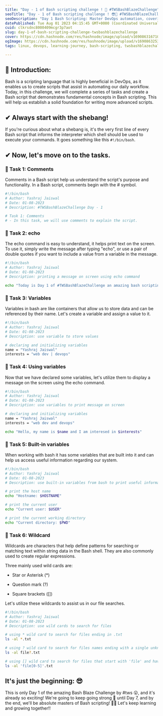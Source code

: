 ```yaml
---
title: "Day - 1 of Bash scripting challenge ! 🚀 #TWSBashBlazeChallenge"
seoTitle: "Day - 1 of Bash scripting challenge ! 😎🚀 #TWSBashBlazeChallenge"
seoDescription: "Day 1 Bash Scripting: Master DevOps automation, covering fundamentals, shebang, comments, echo, variables, and wildcards"
datePublished: Tue Aug 01 2023 04:15:45 GMT+0000 (Coordinated Universal Time)
cuid: clkrsdnc8000409mcgr3p7aot
slug: day-1-of-bash-scripting-challenge-twsbashblazechallenge
cover: https://cdn.hashnode.com/res/hashnode/image/upload/v1690863167100/0626b7c7-1409-4528-bc5b-dea1708789ef.png
ogImage: https://cdn.hashnode.com/res/hashnode/image/upload/v1690863253744/0ede0187-f3a6-486f-a7ed-05a124c7a065.png
tags: linux, devops, learning-journey, bash-scripting, twsbashblazechallenge-trainwithshubham

---
```


## **📍 Introduction:**

Bash is a scripting language that is highly beneficial in DevOps, as it enables us to create scripts that assist in automating our daily workflow. Today, in this challenge, we will complete a series of tasks and create a Bash script that demonstrates fundamental concepts in Bash scripting. This will help us establish a solid foundation for writing more advanced scripts.

## ✔ Always start with the shebang!

If you're curious about what a shebang is, it's the very first line of every Bash script that informs the interpreter which shell should be used to execute your commands. It goes something like this `#!/bin/bash`.

## ✔ Now, let's move on to the tasks.

### 🔸 Task 1: **Comments**

Comments in a Bash script help us understand the script's purpose and functionality. In a Bash script, comments begin with the # symbol.

```bash
#!/bin/bash
# Author: Yashraj Jaiswal
# Date: 01-08-2023
# Description: #TWSBashBlazeChallenge Day - 1

# Task 1: Comments
# - In this task, we will use comments to explain the script.
```

### 🔸 Task 2: echo

The echo command is easy to understand, it helps print text on the screen. To use it, simply write the message after typing "echo", or use a pair of double quotes if you want to include a value from a variable in the message.

```bash
#!/bin/bash
# Author: Yashraj Jaiswal
# Date: 01-08-2023
# Description: printing a message on screen using echo command

echo "Today is Day 1 of #TWSBashBlazeChallenge an amazing bash scripting challenge"
```

### 🔸 Task 3: Variables

Variables in bash are like containers that allow us to store data and can be referenced by their name. Let's create a variable and assign a value to it.

```bash
#!/bin/bash
# Author: Yashraj Jaiswal
# Date: 01-08-2023
# Description: use variable to store values

# declaring and initializing variables
name = "Yashraj Jaiswal"
interests = "web dev | devops"
```

### 🔸 Task 4: Using variables

Now that we have declared some variables, let's utilize them to display a message on the screen using the echo command.

```bash
#!/bin/bash
# Author: Yashraj Jaiswal
# Date: 01-08-2023
# Description: use variables to print message on screen

# declaring and initializing variables
name = "Yashraj Jaiswal"
interests = "web dev and devops"

echo "Hello, my name is $name and I am interesed in $interests"
```

### 🔸 Task 5: Built-in variables

When working with bash it has some variables that are built into it and can help us access useful information regarding our system.

```bash
#!/bin/bash
# Author: Yashraj Jaiswal
# Date: 01-08-2023
# Description: use built-in variables from bash to print useful information

# print the host name
echo "Hostname: $HOSTNAME"

# print the current user
echo "Current user: $USER"

# print the current working directory
echo "Current directory: $PWD"
```

### 🔸 Task 6: Wildcard

Wildcards are characters that help define patterns for searching or matching text within string data in the Bash shell. They are also commonly used to create regular expressions.

Three mainly used wild cards are:

* Star or Asterisk (\*)
    
* Question mark (?)
    
* Square brackets (\[\])
    

Let's utilize these wildcards to assist us in our file searches.

```bash
#!/bin/bash
# Author: Yashraj Jaiswal
# Date: 01-08-2023
# Description: use wild cards to search for files

# using * wild card to search for files ending in .txt
ls -al *.txt

# using ? wild card to search for files names ending with a single unknown character
ls -al file?.txt

# using [] wild card to search for files that start with 'file' and have numbers 0-5
ls -al 'file[0-5]'.txt
```

## It's just the beginning: 😎

This is only Day 1 of the amazing Bash Blaze Challenge by #tws 😮, and it's already so exciting! We're going to keep going strong 💪 until Day 7, and by the end, we'll be absolute masters of Bash scripting! 🎉🚀 Let's keep learning and growing together!!